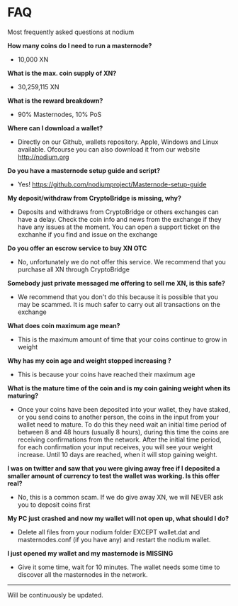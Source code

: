 # FAQ
Most frequently asked questions at nodium

<b>How many coins do I need to run a masternode?</b>
- 10,000 XN

<b>What is the max. coin supply of XN?</b>
- 30,259,115 XN

<b>What is the reward breakdown?</b>
- 90% Masternodes, 10% PoS

<b>Where can I download a wallet?</b>
- Directly on our Github, wallets repository. Apple, Windows and Linux available. Ofcourse you can also download it from our website http://nodium.org

<b>Do you have a masternode setup guide and script?</b>
- Yes! https://github.com/nodiumproject/Masternode-setup-guide

<b>My deposit/withdraw from CryptoBridge is missing, why?</b>
- Deposits and withdraws from CryptoBridge or others exchanges can have a delay. Check the coin info and news from the exchange if they have any issues at the moment. You can open a support ticket on the exchanhe if you find and issue on the exchange

<b>Do you offer an escrow service to buy XN OTC</b>
- No, unfortunately we do not offer this service. We recommend that you purchase all XN through CryptoBridge

<b>Somebody just private messaged me offering to sell me XN, is this safe?</b>
- We recommend that you don't do this because it is possible that you may be scammed. It is much safer to carry out all  transactions on the exchange

<b>What does coin maximum age mean?</b>
- This is the maximum amount of time that your coins continue to grow in weight

<b>Why has my coin age and weight stopped increasing ?</b>
- This is because your coins have reached their maximum age

<b>What is the mature time of the coin and is my coin gaining weight when its maturing?</b>
- Once your coins have been deposited into your wallet, they have staked, or you send coins to another person, the coins in the input from your wallet need to mature.  To do this they need  wait an initial time period of between  8 and 48 hours (usually 8 hours), during this time the coins are receiving confirmations from the network.  After the initial time period, for each confirmation your input receives,  you will see your weight increase. Until 10 days are reached, when it will stop gaining weight.

<b>I was on twitter and saw that you were giving away free <insert currency name> if I deposited  a smaller amount of currency to test the wallet was working. Is this offer real?</b>
- No, this is a common scam. If we do give away XN, we will NEVER ask you to deposit coins first

<b>My PC just crashed and now my  wallet will not open up, what should I do?</b>
- Delete all files from your nodium folder EXCEPT wallet.dat and masternodes.conf (if you have any) and restart the nodium wallet.

<b>I just opened my wallet and my masternode is MISSING</b>
- Give it some time, wait for 10 minutes. The wallet needs some time to discover all the masternodes in the network.

---

Will be continuously be updated.



